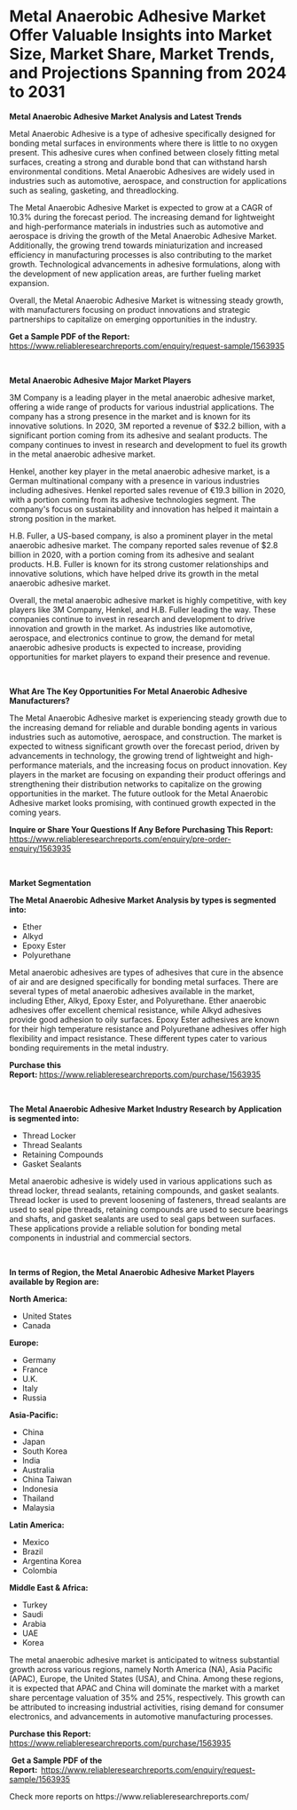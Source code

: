 <p><h1>Metal Anaerobic Adhesive Market Offer Valuable Insights into Market Size, Market Share, Market Trends, and Projections Spanning from 2024 to 2031</h1></p><p><strong>Metal Anaerobic Adhesive Market Analysis and Latest Trends</strong></p>
<p><p>Metal Anaerobic Adhesive is a type of adhesive specifically designed for bonding metal surfaces in environments where there is little to no oxygen present. This adhesive cures when confined between closely fitting metal surfaces, creating a strong and durable bond that can withstand harsh environmental conditions. Metal Anaerobic Adhesives are widely used in industries such as automotive, aerospace, and construction for applications such as sealing, gasketing, and threadlocking.</p><p>The Metal Anaerobic Adhesive Market is expected to grow at a CAGR of 10.3% during the forecast period. The increasing demand for lightweight and high-performance materials in industries such as automotive and aerospace is driving the growth of the Metal Anaerobic Adhesive Market. Additionally, the growing trend towards miniaturization and increased efficiency in manufacturing processes is also contributing to the market growth. Technological advancements in adhesive formulations, along with the development of new application areas, are further fueling market expansion.</p><p>Overall, the Metal Anaerobic Adhesive Market is witnessing steady growth, with manufacturers focusing on product innovations and strategic partnerships to capitalize on emerging opportunities in the industry.</p></p>
<p><strong>Get a Sample PDF of the Report:&nbsp;</strong> <a href="https://www.reliableresearchreports.com/enquiry/request-sample/1563935">https://www.reliableresearchreports.com/enquiry/request-sample/1563935</a></p>
<p>&nbsp;</p>
<p><strong>Metal Anaerobic Adhesive Major Market Players</strong></p>
<p><p>3M Company is a leading player in the metal anaerobic adhesive market, offering a wide range of products for various industrial applications. The company has a strong presence in the market and is known for its innovative solutions. In 2020, 3M reported a revenue of $32.2 billion, with a significant portion coming from its adhesive and sealant products. The company continues to invest in research and development to fuel its growth in the metal anaerobic adhesive market.</p><p>Henkel, another key player in the metal anaerobic adhesive market, is a German multinational company with a presence in various industries including adhesives. Henkel reported sales revenue of €19.3 billion in 2020, with a portion coming from its adhesive technologies segment. The company's focus on sustainability and innovation has helped it maintain a strong position in the market.</p><p>H.B. Fuller, a US-based company, is also a prominent player in the metal anaerobic adhesive market. The company reported sales revenue of $2.8 billion in 2020, with a portion coming from its adhesive and sealant products. H.B. Fuller is known for its strong customer relationships and innovative solutions, which have helped drive its growth in the metal anaerobic adhesive market.</p><p>Overall, the metal anaerobic adhesive market is highly competitive, with key players like 3M Company, Henkel, and H.B. Fuller leading the way. These companies continue to invest in research and development to drive innovation and growth in the market. As industries like automotive, aerospace, and electronics continue to grow, the demand for metal anaerobic adhesive products is expected to increase, providing opportunities for market players to expand their presence and revenue.</p></p>
<p>&nbsp;</p>
<p><strong>What Are The Key Opportunities For Metal Anaerobic Adhesive Manufacturers?</strong></p>
<p><p>The Metal Anaerobic Adhesive market is experiencing steady growth due to the increasing demand for reliable and durable bonding agents in various industries such as automotive, aerospace, and construction. The market is expected to witness significant growth over the forecast period, driven by advancements in technology, the growing trend of lightweight and high-performance materials, and the increasing focus on product innovation. Key players in the market are focusing on expanding their product offerings and strengthening their distribution networks to capitalize on the growing opportunities in the market. The future outlook for the Metal Anaerobic Adhesive market looks promising, with continued growth expected in the coming years.</p></p>
<p><strong>Inquire or Share Your Questions If Any Before Purchasing This Report:</strong> <a href="https://www.reliableresearchreports.com/enquiry/pre-order-enquiry/1563935">https://www.reliableresearchreports.com/enquiry/pre-order-enquiry/1563935</a></p>
<p>&nbsp;</p>
<p><strong>Market Segmentation</strong></p>
<p><strong>The Metal Anaerobic Adhesive Market Analysis by types is segmented into:</strong></p>
<p><ul><li>Ether</li><li>Alkyd</li><li>Epoxy Ester</li><li>Polyurethane</li></ul></p>
<p><p>Metal anaerobic adhesives are types of adhesives that cure in the absence of air and are designed specifically for bonding metal surfaces. There are several types of metal anaerobic adhesives available in the market, including Ether, Alkyd, Epoxy Ester, and Polyurethane. Ether anaerobic adhesives offer excellent chemical resistance, while Alkyd adhesives provide good adhesion to oily surfaces. Epoxy Ester adhesives are known for their high temperature resistance and Polyurethane adhesives offer high flexibility and impact resistance. These different types cater to various bonding requirements in the metal industry.</p></p>
<p><strong>Purchase this Report:&nbsp;</strong><a href="https://www.reliableresearchreports.com/purchase/1563935">https://www.reliableresearchreports.com/purchase/1563935</a></p>
<p>&nbsp;</p>
<p><strong>The Metal Anaerobic Adhesive Market Industry Research by Application is segmented into:</strong></p>
<p><ul><li>Thread Locker</li><li>Thread Sealants</li><li>Retaining Compounds</li><li>Gasket Sealants</li></ul></p>
<p><p>Metal anaerobic adhesive is widely used in various applications such as thread locker, thread sealants, retaining compounds, and gasket sealants. Thread locker is used to prevent loosening of fasteners, thread sealants are used to seal pipe threads, retaining compounds are used to secure bearings and shafts, and gasket sealants are used to seal gaps between surfaces. These applications provide a reliable solution for bonding metal components in industrial and commercial sectors.</p></p>
<p>&nbsp;</p>
<p><strong>In terms of Region, the Metal Anaerobic Adhesive Market Players available by Region are:</strong></p>
<p>
    <p> <strong> North America: </strong>
        <ul>
            <li>United States</li>
            <li>Canada</li>
        </ul>
        </p> 
    <p> <strong> Europe: </strong>
        <ul>
            <li>Germany</li>
            <li>France</li>
            <li>U.K.</li>
            <li>Italy</li>
            <li>Russia</li>
        </ul>
        </p> 
    <p> <strong> Asia-Pacific: </strong>
        <ul>
            <li>China</li>
            <li>Japan</li>
            <li>South Korea</li>
            <li>India</li>
            <li>Australia</li>
            <li>China Taiwan</li>
            <li>Indonesia</li>
            <li>Thailand</li>
            <li>Malaysia</li>
        </ul>
        </p> 
    <p> <strong> Latin America: </strong>
        <ul>
            <li>Mexico</li>
            <li>Brazil</li>
            <li>Argentina Korea</li>
            <li>Colombia</li>
        </ul>
        </p> 
    <p> <strong> Middle East & Africa: </strong>
        <ul>
            <li>Turkey</li>
            <li>Saudi</li>
            <li>Arabia</li>
            <li>UAE</li>
            <li>Korea</li>
        </ul>
    </p>
    </p>
<p><p>The metal anaerobic adhesive market is anticipated to witness substantial growth across various regions, namely North America (NA), Asia Pacific (APAC), Europe, the United States (USA), and China. Among these regions, it is expected that APAC and China will dominate the market with a market share percentage valuation of 35% and 25%, respectively. This growth can be attributed to increasing industrial activities, rising demand for consumer electronics, and advancements in automotive manufacturing processes.</p></p>
<p><strong>Purchase this Report: </strong><a href="https://www.reliableresearchreports.com/purchase/1563935">https://www.reliableresearchreports.com/purchase/1563935</a></p>
<p>&nbsp;<strong>Get a Sample PDF of the Report:&nbsp;&nbsp;</strong><a href="https://www.reliableresearchreports.com/enquiry/request-sample/1563935">https://www.reliableresearchreports.com/enquiry/request-sample/1563935</a></p>
<p><strong></strong></p>
<p>Check more reports on https://www.reliableresearchreports.com/</p>